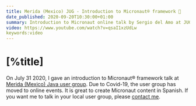 ```yaml
---
title: Merida (Mexico) JUG - Introduction to Micronaut® framework 🎥
date_published: 2020-09-20T10:30:00+01:00 
summary: Introduction to Micronaut online talk by Sergio del Amo at JUG Merida (Mexico)
video: https://www.youtube.com/watch?v=qsaI1xzUdLw
keywords:video
---
```


# [%title]

On July 31 2020, I gave an introduction to Micronaut® framework talk at [Merida (Mexico) Java user group](https://twitter.com/JugMerida). Due to Covid-19, the user group has moved to online events. It is great to create Micronaut content in Spanish. If you want me to talk in your local user group, please [contact me](https://sergiodelamo.com/contact.html).